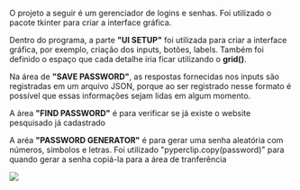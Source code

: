 O projeto a seguir é um gerenciador de logins e senhas. Foi utilizado o pacote tkinter para criar a interface gráfica.

Dentro do programa, a parte <b>"UI SETUP"</b> foi utilizada para criar a interface gráfica, por exemplo, criação dos inputs, botões, labels. Também foi definido o espaço que cada detalhe iria ficar utilizando o <b>grid()</b>.

Na área de <b>"SAVE PASSWORD"</b>, as respostas fornecidas nos inputs são registradas em um arquivo JSON, porque ao ser registrado nesse formato é possível que essas informações sejam lidas em algum momento.

A área <b>"FIND PASSWORD"</b> é para verificar se já existe o website pesquisado já cadastrado

A aréa <b>"PASSWORD GENERATOR"</b> é para gerar uma senha aleatória com números, símbolos e letras. Foi utilizado "pyperclip.copy(password)" para quando gerar a senha copiá-la para a área de tranferência

<img src="https://lh3.googleusercontent.com/pw/AM-JKLVnS4row8IK1BO8A3iDM-5bYW-nPB9idiMTaVhl2V1I6MXHEb2QzbzI0-JQmhia5wbIVDfj_03IO14kibl4985zSBKBYO_8rcykQGwAOVdnegOHlHRRYrMx1Z9X5yQCvdsisJ1MqCWEAxLMkcK8WZhG=w533-h436-no?authuser=0"/>